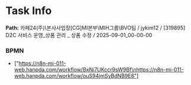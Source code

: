 # Task Info

**Path:** 카페24(주)\본사사업장\[CG]MI본부\MIH그룹\BVO팀 / jykim12 / [319895] D2C 서비스 운영_상품 관리 _ 상품 수정 / 2025-09-01_00-00-00

### BPMN
- ["https://n8n-mi-011-web.hanpda.com/workflow/BxNi7UKccr9sW9Bf\nhttps://n8n-mi-011-web.hanpda.com/workflow/ouS94jmSyBdNB9E6"]

